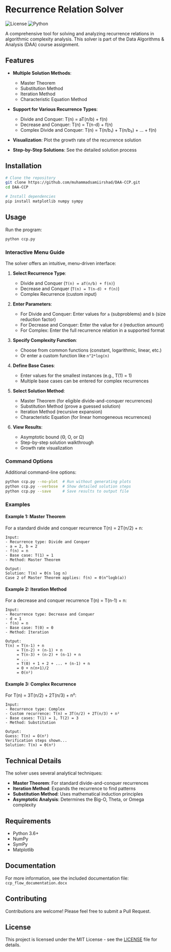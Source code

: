 # Recurrence Relation Solver

![License](https://img.shields.io/github/license/muhammadsamiirshad/DAA-CCP)
![Python](https://img.shields.io/badge/python-3.6+-blue.svg)

A comprehensive tool for solving and analyzing recurrence relations in algorithmic complexity analysis. This solver is part of the Data Algorithms & Analysis (DAA) course assignment.

## Features

- **Multiple Solution Methods**:
  - Master Theorem
  - Substitution Method
  - Iteration Method
  - Characteristic Equation Method

- **Support for Various Recurrence Types**:
  - Divide and Conquer: T(n) = aT(n/b) + f(n)
  - Decrease and Conquer: T(n) = T(n-d) + f(n)
  - Complex Divide and Conquer: T(n) = T(n/b₁) + T(n/b₂) + ... + f(n)

- **Visualization**: Plot the growth rate of the recurrence solution

- **Step-by-Step Solutions**: See the detailed solution process

## Installation

```bash
# Clone the repository
git clone https://github.com/muhammadsamiirshad/DAA-CCP.git
cd DAA-CCP

# Install dependencies
pip install matplotlib numpy sympy
```

## Usage

Run the program:

```bash
python ccp.py
```

### Interactive Menu Guide

The solver offers an intuitive, menu-driven interface:

1. **Select Recurrence Type**:
   - Divide and Conquer (`T(n) = aT(n/b) + f(n)`)
   - Decrease and Conquer (`T(n) = T(n-d) + f(n)`)
   - Complex Recurrence (custom input)

2. **Enter Parameters**:
   - For Divide and Conquer: Enter values for `a` (subproblems) and `b` (size reduction factor)
   - For Decrease and Conquer: Enter the value for `d` (reduction amount)
   - For Complex: Enter the full recurrence relation in a supported format

3. **Specify Complexity Function**:
   - Choose from common functions (constant, logarithmic, linear, etc.)
   - Or enter a custom function like `n^2*log(n)`

4. **Define Base Cases**:
   - Enter values for the smallest instances (e.g., T(1) = 1)
   - Multiple base cases can be entered for complex recurrences

5. **Select Solution Method**:
   - Master Theorem (for eligible divide-and-conquer recurrences)
   - Substitution Method (prove a guessed solution)
   - Iteration Method (recursive expansion)
   - Characteristic Equation (for linear homogeneous recurrences)

6. **View Results**:
   - Asymptotic bound (Θ, O, or Ω)
   - Step-by-step solution walkthrough
   - Growth rate visualization

### Command Options

Additional command-line options:
```bash
python ccp.py --no-plot  # Run without generating plots
python ccp.py --verbose  # Show detailed solution steps
python ccp.py --save     # Save results to output file
```

### Examples

#### Example 1: Master Theorem
For a standard divide and conquer recurrence T(n) = 2T(n/2) + n:
```
Input:
- Recurrence type: Divide and Conquer
- a = 2, b = 2
- f(n) = n
- Base case: T(1) = 1
- Method: Master Theorem

Output:
Solution: T(n) = Θ(n log n)
Case 2 of Master Theorem applies: f(n) = Θ(n^logb(a))
```

#### Example 2: Iteration Method
For a decrease and conquer recurrence T(n) = T(n-1) + n:
```
Input:
- Recurrence type: Decrease and Conquer
- d = 1
- f(n) = n
- Base case: T(0) = 0
- Method: Iteration

Output:
T(n) = T(n-1) + n
     = T(n-2) + (n-1) + n
     = T(n-3) + (n-2) + (n-1) + n
     = ...
     = T(0) + 1 + 2 + ... + (n-1) + n
     = 0 + n(n+1)/2
     = Θ(n²)
```

#### Example 3: Complex Recurrence
For T(n) = 3T(n/2) + 2T(n/3) + n²:
```
Input:
- Recurrence type: Complex
- Custom recurrence: T(n) = 3T(n/2) + 2T(n/3) + n²
- Base cases: T(1) = 1, T(2) = 3
- Method: Substitution

Output:
Guess: T(n) = O(n²)
Verification steps shown...
Solution: T(n) = Θ(n²)
```

## Technical Details

The solver uses several analytical techniques:

- **Master Theorem**: For standard divide-and-conquer recurrences
- **Iteration Method**: Expands the recurrence to find patterns
- **Substitution Method**: Uses mathematical induction principles
- **Asymptotic Analysis**: Determines the Big-O, Theta, or Omega complexity

## Requirements

- Python 3.6+
- NumPy
- SymPy
- Matplotlib

## Documentation

For more information, see the included documentation file: `ccp_flow_documentation.docx`

## Contributing

Contributions are welcome! Please feel free to submit a Pull Request.

## License

This project is licensed under the MIT License - see the [LICENSE](LICENSE) file for details.
